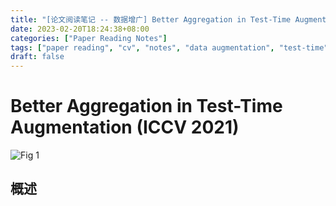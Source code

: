 ```yaml
---
title: "[论文阅读笔记 -- 数据增广] Better Aggregation in Test-Time Augmentation (ICCV 2021)"
date: 2023-02-20T18:24:38+08:00
categories: ["Paper Reading Notes"]
tags: ["paper reading", "cv", "notes", "data augmentation", "test-time"]
draft: false
---
```


# Better Aggregation in Test-Time Augmentation (ICCV 2021)

![Fig 1](/images/2023/PRN347/1.png)

## 概述
